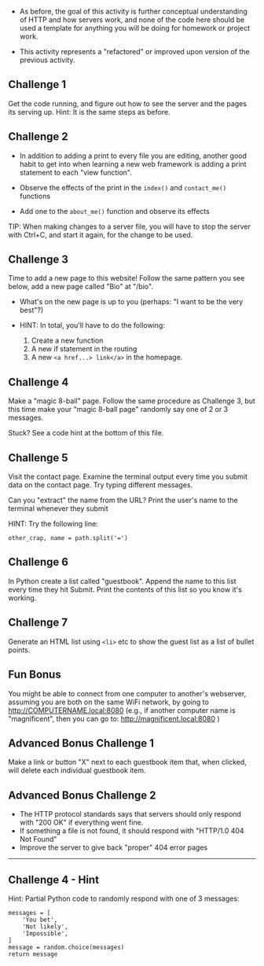 - As before, the goal of this activity is further conceptual understanding of
  HTTP and how servers work, and none of the code here should be used a
  template for anything you will be doing for homework or project work.

- This activity represents a "refactored" or improved upon version of the
  previous activity.

Challenge 1
------------------

Get the code running, and figure out how to see the server and the pages its
serving up. Hint: It is the same steps as before.


Challenge 2
------------------

- In addition to adding a print to every file you are editing, another good
  habit to get into when learning a new web framework is adding a print
  statement to each "view function".

- Observe the effects of the print in the `index()` and `contact_me()`
  functions

- Add one to the `about_me()` function and observe its effects

TIP: When making changes to a server file, you will have to stop the server
with Ctrl+C, and start it again, for the change to be used.



Challenge 3
------------------

Time to add a new page to this website! Follow the same pattern you see below,
add a new page called "Bio" at "/bio".

- What's on the new page is up to you (perhaps: "I want to be the very best"?)

- HINT: In total, you'll have to do the following:
    1. Create a new function
    2. A new if statement in the routing
    3. A new `<a href...> link</a>` in the homepage.


Challenge 4
------------------

Make a "magic 8-ball" page. Follow the same procedure as Challenge 3, but this
time make your "magic 8-ball page" randomly say one of 2 or 3 messages.

Stuck? See a code hint at the bottom of this file.


Challenge 5
------------------

Visit the contact page. Examine the terminal output every time you submit data
on the contact page. Try typing different messages.

Can you "extract" the name from the URL? Print the user's name to the terminal
whenever they submit

HINT: Try the following line:

    other_crap, name = path.split('=')


Challenge 6
------------------

In Python create a list called "guestbook". Append the name to this list every
time they hit Submit. Print the contents of this list so you know it's working.


Challenge 7
------------------

Generate an HTML list using `<li>` etc to show the guest list as a list of
bullet points.



Fun Bonus
------------------

You might be able to connect from one computer to another's webserver, assuming
you are both on the same WiFi network, by going to
http://COMPUTERNAME.local:8080 (e.g., if another computer name is
"magnificent", then you can go to: http://magnificent.local:8080 )


Advanced Bonus Challenge 1
------------------

Make a link or button "X" next to each guestbook item that, when clicked, will
delete each individual guestbook item.


Advanced Bonus Challenge 2
------------------

- The HTTP protocol standards says that servers should only respond with "200
  OK" if everything went fine.
- If something a file is not found, it should respond with "HTTP/1.0 404 Not
  Found"
- Improve the server to give back "proper" 404 error pages



---------------------


Challenge 4 - Hint
--------------------

Hint: Partial Python code to randomly respond with one of 3 messages:

    messages = [
        'You bet',
        'Not likely',
        'Impossible',
    ]
    message = random.choice(messages)
    return message

